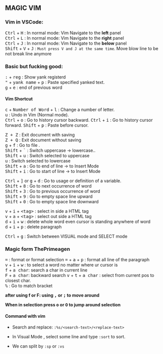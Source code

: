 ## MAGIC VIM


### **Vim in VSCode:**  
<kbd>Ctrl</kbd> + <kbd>H</kbd> : In normal mode: Vim Navigate to the **left** panel  
<kbd>Ctrl</kbd> + <kbd>L</kbd> : In normal mode: Vim Navigate to the **right** panel  
<kbd>Ctrl</kbd> + <kbd>J</kbd> : In normal mode: Vim Navigate to the **below** panel  
<kbd>Shift</kbd> + <kbd>V</kbd> + <kbd>J</kbd> : `Must press V and J at the same time`. Move blow line to be not break line anymore   

### Basic but fucking good:  
<kbd>:</kbd> + <kbd>reg</kbd> : Show yank registerd  
<kbd>"</kbd> + <kbd>yank name</kbd> + <kbd>p</kbd> : Paste specified yanked text.  
<kbd>g</kbd> + <kbd>e</kbd> : end of previous word  

#### Vim Shortcut  
<kbd>c</kbd> + <kbd>Number of Word</kbd> + <kbd>l</kbd> : Change a number of letter.  
<kbd>u</kbd> : Undo in Vim (Normal mode).  
<kbd>Ctrl</kbd> + <kbd>o</kbd> : Go to history cursor backward. 
<kbd>Ctrl</kbd> + <kbd>i</kbd> : Go to history cursor forward. 
<kbd>Shift</kbd> + <kbd>p</kbd> : Paste before cursor.


<kbd>Z + Z</kbd> : Exit document with saving  
<kbd>Z + Q</kbd> : Exit document without saving  
<kbd>g</kbd> + <kbd>f</kbd> : Go to file .  
<kbd>Shift</kbd> + <kbd>\`</kbd> : Switch uppercase -> lowercase..  
<kbd>Shift</kbd> + <kbd>u</kbd> : Switch selected to uppercase   
<kbd>u</kbd> : Switch selected to lowercase   
<kbd>Shift</kbd> + <kbd>a</kbd> : Go to end of line -> to Insert Mode  
<kbd>Shift</kbd> + <kbd>i</kbd> : Go to start of line -> to Insert Mode  

<kbd>Ctrl</kbd> + <kbd>]</kbd> or <kbd>g</kbd> + <kbd>d</kbd> : Go to usage or definition of a variable.  
<kbd>Shift</kbd> + <kbd>8</kbd> : Go to next occurrence of word  
<kbd>Shift</kbd> + <kbd>3</kbd> : Go to previous occurrence of word  
<kbd>Shift</kbd> + <kbd>9</kbd> : Go to empty space line upward  
<kbd>Shift</kbd> + <kbd>0</kbd> : Go to empty space line downward  


<kbd>v</kbd> + <kbd>i</kbd> + <kbd>\<tag\></kbd> : select in side a HTML tag  
<kbd>v</kbd> + <kbd>a</kbd> + <kbd>\<tag\></kbd> : select out side a HTML tag  
<kbd>d</kbd> + <kbd>i</kbd> + <kbd>w</kbd> : delete whole word even cursor is standing anywhere of word   
<kbd>d</kbd> + <kbd>i</kbd> + <kbd>p</kbd> : delete paragraph  
 
 <kbd>Ctrl</kbd> + <kbd>g</kbd> : Switch between VISUAL mode and SELECT mode  
 
 ### Magic form ThePrimeagen
 <kbd>=</kbd> : format or format selection
 <kbd>=</kbd> + <kbd>a</kbd> + <kbd>p</kbd> : format all line of the paragraph  
 <kbd>v</kbd> + <kbd>i</kbd> + <kbd>w</kbd> : to select a word no matter where ur cursor is  
 <kbd>f</kbd> + <kbd>a char</kbd>: search a char in current line  
 <kbd>F</kbd> + <kbd>a char</kbd>: backward search
 <kbd>v</kbd> + <kbd>t</kbd> + <kbd>a char</kbd> : select from current pos to closest char.   
 <kbd>%</kbd> : Go to match bracket
 
**after using f or F: using <kbd>,</kbd> or <kbd>;</kbd> to move around**

**When in selection press <kbd>o</kbd> or <kbd>O</kbd> to jump around selection**  
#### Command with vim
- Search and replace: 
`:%s/<search-text>/<replace-text>`

- In Visual Mode , select some line and type `:sort` to sort.  
- We can split by `:sp` or `:vs`
